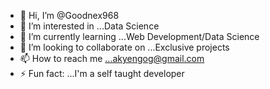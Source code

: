 - 👋 Hi, I’m @Goodnex968
- 👀 I’m interested in ...Data Science
- 🌱 I’m currently learning ...Web Development/Data Science
- 💞️ I’m looking to collaborate on ...Exclusive projects
- 📫 How to reach me ...akyengog@gmail.com
- ⚡ Fun fact: ...I'm a self taught developer


<!---
Goodnex968/Goodnex968 is a ✨ special ✨ repository because its `README.md` (this file) appears on your GitHub profile.
You can click the Preview link to take a look at your changes.
--->
